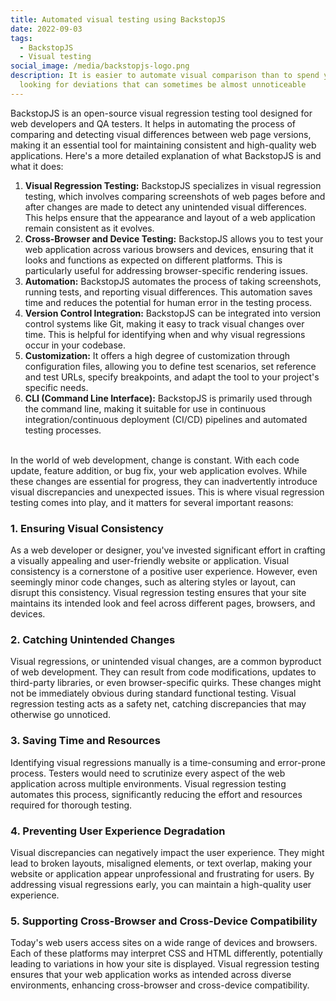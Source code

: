 ```yaml
---
title: Automated visual testing using BackstopJS
date: 2022-09-03
tags:
  - BackstopJS
  - Visual testing
social_image: /media/backstopjs-logo.png
description: It is easier to automate visual comparison than to spend your eyes
  looking for deviations that can sometimes be almost unnoticeable
---
```



BackstopJS is an open-source visual regression testing tool designed for web developers and QA testers. It helps in automating the process of comparing and detecting visual differences between web page versions, making it an essential tool for maintaining consistent and high-quality web applications. Here's a more detailed explanation of what BackstopJS is and what it does:

1. **Visual Regression Testing:** BackstopJS specializes in visual regression testing, which involves comparing screenshots of web pages before and after changes are made to detect any unintended visual differences. This helps ensure that the appearance and layout of a web application remain consistent as it evolves.
2. **Cross-Browser and Device Testing:** BackstopJS allows you to test your web application across various browsers and devices, ensuring that it looks and functions as expected on different platforms. This is particularly useful for addressing browser-specific rendering issues.
3. **Automation:** BackstopJS automates the process of taking screenshots, running tests, and reporting visual differences. This automation saves time and reduces the potential for human error in the testing process.
4. **Version Control Integration:** BackstopJS can be integrated into version control systems like Git, making it easy to track visual changes over time. This is helpful for identifying when and why visual regressions occur in your codebase.
5. **Customization:** It offers a high degree of customization through configuration files, allowing you to define test scenarios, set reference and test URLs, specify breakpoints, and adapt the tool to your project's specific needs.
6. **CLI (Command Line Interface):** BackstopJS is primarily used through the command line, making it suitable for use in continuous integration/continuous deployment (CI/CD) pipelines and automated testing processes.

\
In the world of web development, change is constant. With each code update, feature addition, or bug fix, your web application evolves. While these changes are essential for progress, they can inadvertently introduce visual discrepancies and unexpected issues. This is where visual regression testing comes into play, and it matters for several important reasons:

### 1. Ensuring Visual Consistency

As a web developer or designer, you've invested significant effort in crafting a visually appealing and user-friendly website or application. Visual consistency is a cornerstone of a positive user experience. However, even seemingly minor code changes, such as altering styles or layout, can disrupt this consistency. Visual regression testing ensures that your site maintains its intended look and feel across different pages, browsers, and devices.

### 2. Catching Unintended Changes

Visual regressions, or unintended visual changes, are a common byproduct of web development. They can result from code modifications, updates to third-party libraries, or even browser-specific quirks. These changes might not be immediately obvious during standard functional testing. Visual regression testing acts as a safety net, catching discrepancies that may otherwise go unnoticed.

### 3. Saving Time and Resources

Identifying visual regressions manually is a time-consuming and error-prone process. Testers would need to scrutinize every aspect of the web application across multiple environments. Visual regression testing automates this process, significantly reducing the effort and resources required for thorough testing.

### 4. Preventing User Experience Degradation

Visual discrepancies can negatively impact the user experience. They might lead to broken layouts, misaligned elements, or text overlap, making your website or application appear unprofessional and frustrating for users. By addressing visual regressions early, you can maintain a high-quality user experience.

### 5. Supporting Cross-Browser and Cross-Device Compatibility

Today's web users access sites on a wide range of devices and browsers. Each of these platforms may interpret CSS and HTML differently, potentially leading to variations in how your site is displayed. Visual regression testing ensures that your web application works as intended across diverse environments, enhancing cross-browser and cross-device compatibility.